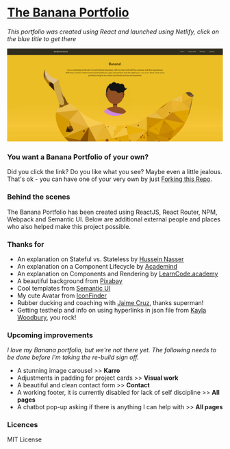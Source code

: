 # [The Banana Portfolio](https://frostare.netlify.com/)
*This portfolio was created using React and launched using Netlify, click on the blue title to get there*

![The Banana Portfolio](src/images/printscreen/bananascreenshot.png)

### You want a Banana Portfolio of your own?
Did you click the link? Do you like what you see? Maybe even a little jealous. That's ok - you can have one of your very own by just [Forking this Repo](https://github.com/kfrostare/React_Portfolio).

### Behind the scenes
The Banana Portfolio has been created using ReactJS, React Router, NPM, Webpack and Semantic UI. Below are additional external people and places who also helped make this project possible.


### Thanks for
* An explanation on Stateful vs. Stateless by [Hussein Nasser](https://www.youtube.com/watch?v=nhwZn6v5vT0)
* An explanation on a Component Lifecycle by [Academind](https://www.youtube.com/watch?v=Oioo0IdoEls)
* An explanation on Components and Rendering by [LearnCode.academy](https://www.youtube.com/watch?v=fd2Cayhez58&t=4s)
* A beautiful background from [Pixabay](https://pixabay.com/)
* Cool templates from [Semantic UI](https://semantic-ui.com/)
* My cute Avatar from [IconFinder](https://www.iconfinder.com/)
* Rubber ducking and coaching with [Jaime Cruz](https://github.com/JaimeCrz), thanks superman!
* Getting testhelp and info on using hyperlinks in json file from [Kayla Woodbury](https://github.com/kaylawoodbury), you rock!

### Upcoming improvements
*I love my Banana portfolio, but we're not there yet. The following needs to be done before I'm taking the re-build sign off.*

* A stunning image carousel >> **Karro**
* Adjustments in padding for project cards >> **Visual work**
* A beautiful and clean contact form >> **Contact** 
* A working footer, it is currently disabled for lack of self discipline >> **All pages**
* A chatbot pop-up asking if there is anything I can help with >> **All pages**

### Licences
MIT License
